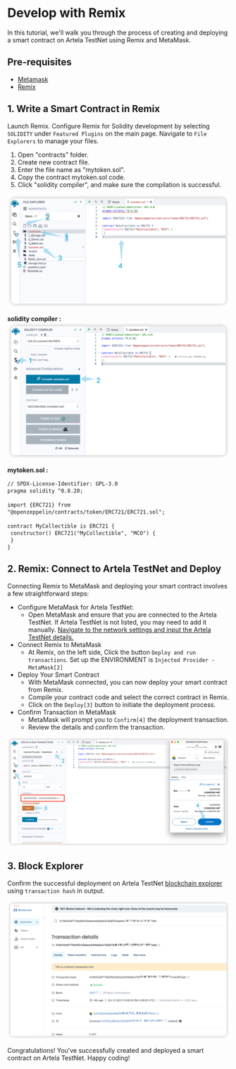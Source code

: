 
# Develop with Remix

In this tutorial, we'll walk you through the process of creating and deploying a smart contract on Artela TestNet using Remix and MetaMask.

## Pre-requisites
* [Metamask](https://metamask.io/)
* [Remix](https://remix.ethereum.org/)

## 1. Write a Smart Contract in Remix

Launch Remix. Configure Remix for Solidity development by selecting `SOLIDITY` under `Featured Plugins` on the main page. Navigate to `File Explorers` to manage your files.

1. Open "contracts" folder.
2. Create new contract file.
3. Enter the file name as "mytoken.sol".
4. Copy the contract mytoken.sol code.
5. Click "solidity compiler", and make sure the compilation is successful.

![img_6.png](img_6.png)

**solidity compiler :**
![img_7.png](img_7.png)


**mytoken.sol :**

```solidity
// SPDX-License-Identifier: GPL-3.0
pragma solidity ^0.8.20;

import {ERC721} from "@openzeppelin/contracts/token/ERC721/ERC721.sol";

contract MyCollectible is ERC721 {
 constructor() ERC721("MyCollectible", "MCO") {
 }
}
```

## 2. Remix: Connect to Artela TestNet and Deploy

Connecting Remix to MetaMask and deploying your smart contract involves a few straightforward steps:

* Configure MetaMask for Artela TestNet:
  * Open MetaMask and ensure that you are connected to the Artela TestNet. If Artela TestNet is not listed, you may need to add it manually. [Navigate to the network settings and input the Artela TestNet details.](/develop/guides/wallet-configuration)
* Connect Remix to MetaMask 
  * At Remix, on the left side, Click the button `Deploy and run transactions`. Set up the ENVIRONMENT is `Injected Provider - MetaMask[2]`
* Deploy Your Smart Contract
  * With MetaMask connected, you can now deploy your smart contract from Remix. 
  * Compile your contract code and select the correct contract in Remix. 
  * Click on the `Deploy[3]` button to initiate the deployment process.
* Confirm Transaction in MetaMask
  * MetaMask will prompt you to `Confirm[4]` the deployment transaction. 
  * Review the details and confirm the transaction.

![img_9.png](img_9.png)

## 3. Block Explorer

Confirm the successful deployment on Artela TestNet [blockchain explorer](https://betanet-scan.artela.network/) using `transaction hash` in output.


![img_3.png](img_3.png)

Congratulations! You've successfully created and deployed a smart contract on Artela TestNet. Happy coding!
